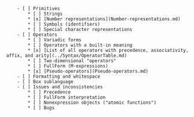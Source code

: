         - [ ] Primitives
            * [ ] Strings
            * [x] [Number representations](Number-representations.md)
            * [ ] Symbols (identifiers)
            * [ ] Special character representations
        - [ ] Operators
            * [ ] Variadic forms
            * [ ] Operators with a built-in meaning
            * [x] [List of all operators with precedence, associativity, affix, and arity](../Syntax/OperatorTable.md)
            * [ ] Two-dimensional "operators"
            * [ ] FullForm (M-expressions)
            * [x] [Pseudo-operators](Pseudo-operators.md)
        - [ ] Formatting and whitespace
        - [ ] Box sublanguage
        - [ ] Issues and inconsistencies
            * [ ] Precedence
            * [ ] FullForm interpretation
            * [ ] Nonexpression objects ("atomic functions")
            * [ ] Bugs
